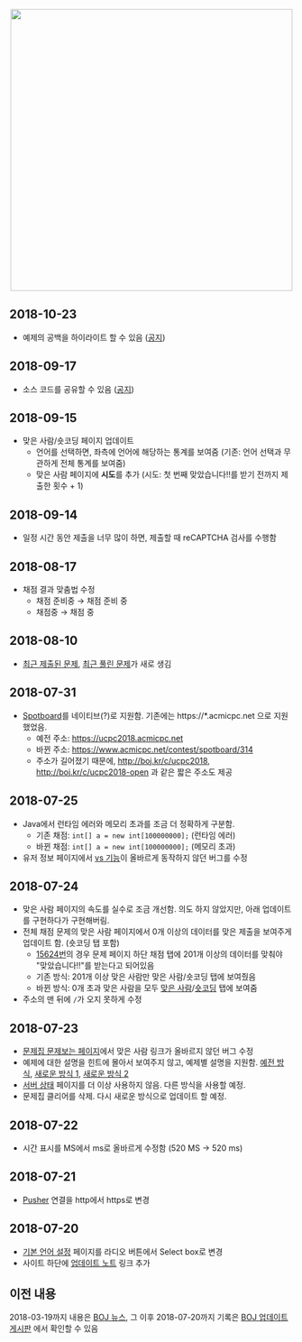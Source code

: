 <p align="center"><a href = "https://www.acmicpc.net"><img src="https://upload.acmicpc.net/23278560-e2ca-4e90-a663-9386e5049860/boj.png" width="500"></a></p>

## 2018-10-23

* 예제의 공백을 하이라이트 할 수 있음 ([공지](https://www.acmicpc.net/board/view/30297))

## 2018-09-17

* 소스 코드를 공유할 수 있음 ([공지](https://www.acmicpc.net/board/view/29058))

## 2018-09-15

* 맞은 사람/숏코딩 페이지 업데이트
  * 언어를 선택하면, 좌측에 언어에 해당하는 통계를 보여줌 (기존: 언어 선택과 무관하게 전체 통계를 보여줌)
  * 맞은 사람 페이지에 **시도**를 추가 (시도: 첫 번째 맞았습니다!!를 받기 전까지 제출한 횟수 + 1)

## 2018-09-14

* 일정 시간 동안 제출을 너무 많이 하면, 제출할 때 reCAPTCHA 검사를 수행함

## 2018-08-17

* 채점 결과 맞춤법 수정
  * 채점 준비중 &rarr; 채점 준비 중
  * 채점중 &rarr; 채점 중

## 2018-08-10

* [최근 제출된 문제](https://www.acmicpc.net/problem/recent/submit), [최근 풀린 문제](https://www.acmicpc.net/problem/recent/accepted)가 새로 생김

## 2018-07-31

* [Spotboard](https://github.com/spotboard/spotboard)를 네이티브(?)로 지원함. 기존에는 https://\*.acmicpc.net 으로 지원했었음.
  * 예전 주소: https://ucpc2018.acmicpc.net
  * 바뀐 주소: https://www.acmicpc.net/contest/spotboard/314
  * 주소가 길어졌기 때문에, http://boj.kr/c/ucpc2018, http://boj.kr/c/ucpc2018-open 과 같은 짧은 주소도 제공

## 2018-07-25

* Java에서 런타임 에러와 메모리 초과를 조금 더 정확하게 구분함.
  * 기존 채점: `int[] a = new int[100000000];` (런타임 에러)
  * 바뀐 채점: `int[] a = new int[100000000];` (메모리 초과)
* 유저 정보 페이지에서 [vs 기능](https://www.acmicpc.net/vs/baekjoon/koosaga)이 올바르게 동작하지 않던 버그를 수정

## 2018-07-24

* 맞은 사람 페이지의 속도를 실수로 조금 개선함. 의도 하지 않았지만, 아래 업데이트를 구현하다가 구현해버림.
* 전체 채점 문제의 맞은 사람 페이지에서 0개 이상의 데이터를 맞은 제출을 보여주게 업데이트 함. (숏코딩 탭 포함)
   * [15624번](https://beta2.acmicpc.net/problem/15624)의 경우 문제 페이지 하단 채점 탭에 201개 이상의 데이터를 맞춰야 "맞았습니다!!"를 받는다고 되어있음
   * 기존 방식: 201개 이상 맞은 사람만 맞은 사람/숏코딩 탭에 보여줬음
   * 바뀐 방식: 0개 초과 맞은 사람을 모두 [맞은 사람](https://www.acmicpc.net/problem/status/15624)/[숏코딩](https://www.acmicpc.net/short/status/15624) 탭에 보여줌
* 주소의 맨 뒤에 `/`가 오지 못하게 수정
  

## 2018-07-23

* [문제집 문제보는 페이지](https://www.acmicpc.net/workbook/view/1152)에서 맞은 사람 링크가 올바르지 않던 버그 수정
* 예제에 대한 설명을 힌트에 몰아서 보여주지 않고, 예제별 설명을 지원함. [예전 방식](https://www.acmicpc.net/problem/12872), [새로운 방식 1](https://www.acmicpc.net/problem/15928), [새로운 방식 2](https://beta2.acmicpc.net/problem/15929)
* [서버 상태](http://status.acmicpc.net/) 페이지를 더 이상 사용하지 않음. 다른 방식을 사용할 예정.
* 문제집 클리어를 삭제. 다시 새로운 방식으로 업데이트 할 예정.

## 2018-07-22

* 시간 표시를 MS에서 ms로 올바르게 수정함 (520 MS -> 520 ms)

## 2018-07-21

* [Pusher](https://pusher.com/) 연결을 http에서 https로 변경

## 2018-07-20

* [기본 언어 설정](https://www.acmicpc.net/setting/language) 페이지를 라디오 버튼에서 Select box로 변경
* 사이트 하단에 [업데이트 노트](https://github.com/Startlink/update-note/blob/master/boj.md) 링크 추가


## 이전 내용

2018-03-19까지 내용은 [BOJ 뉴스](https://www.acmicpc.net/news), 그 이후 2018-07-20까지 기록은 [BOJ 업데이트 게시판](https://www.acmicpc.net/board/list/update) 에서 확인할 수 있음
